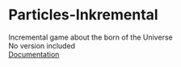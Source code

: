 # Particles-Inkremental
Incremental game about the born of the Universe
<br>
No version included
<br>
<a href="https://docs.google.com/spreadsheets/d/1boChwxRN8kr0gmgkNqcCczIPe7aK3F1StP_-WgiS_9Y/edit#gid=0">Documentation</a>
